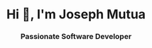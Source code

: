 <h1 align="center">Hi 👋, I'm Joseph Mutua</h1>
<h3 align="center">Passionate Software Developer</h3>


<!-- - 📫 How to reach me **Mutuaj793@gmail.com** -->


